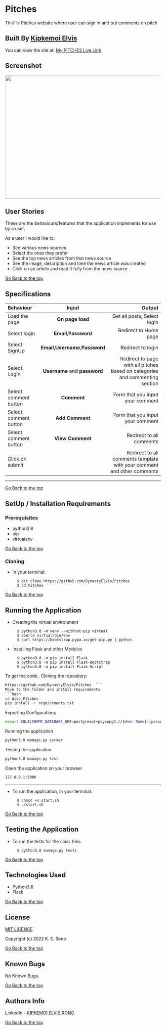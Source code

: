 # Pitches
This' is Pitches website where user can sign in and put comments on pitch


## Built By [Kipkemoi Elvis](https://github.com/DynastyElvis)


You can view the site at: [ My PITCHES Live Link](https:///)


## Screenshot
<img src="xxxxxxxxxxxx.png" width="800px" height="400px">

## User Stories
These are the behaviours/features that the application implements for use by a user.

As a user I would like to:
* See various news sources
* Select the ones they prefer
* See the top news articles from that news source
* See the image, description and time the news article was created
* Click on an article and read it fully from the news source

[Go Back to the top](#Pitches)

## Specifications
| Behaviour | Input | Output |
| :---------------- | :---------------: | ------------------: |
| Load the page | **On page load** | Get all posts, Select login|
| Select login |  **Email**,**Password** |Redirect to Home page|
| Select SignUp| **Email**,**Username**,**Password** | Redirect to login|
| Select Login | **Username** and **password** | Redirect to page with all pitches based on categories and commenting section|
| Select comment button | **Comment** | Form that you input your comment|
| Select comment button | **Add Comment** | Form that you input your comment|
| Select comment button | **View Comment** | Redirect to all comments|
| Click on submit |  | Redirect to all comments tamplate with your comment and other comments|

---
[Go Back to the top](#Pitches)

## SetUp / Installation Requirements
### Prerequisites
* python3.8
* pip
* virtualenv

[Go Back to the top](#Pitches)

### Cloning
* In your terminal:

        $ git clone https://github.com/DynastyElvis/Pitches
        $ cd Pitches

[Go Back to the top](#Pitches)

## Running the Application
* Creating the virtual environment

        $ python3.8 -m venv --without-pip virtual
        $ source virtual/bin/env
        $ curl https://bootstrap.pypa.io/get-pip.py | python

* Installing Flask and other Modules

        $ python3.8 -m pip install Flask
        $ python3.8 -m pip install Flask-Bootstrap
        $ python3.8 -m pip install Flask-Script

To get the code..
Cloning the repository:
  ```bash
https://github.com/DynastyElvis/Pitches  ```
Move to the folder and install requirements
  ```bash
  cd Wise_Pitches
  pip install -r requirements.txt
  ```
Exporting Configurations
  ```bash
  export SQLALCHEMY_DATABASE_URI=postgresql+psycopg2://{User Name}:{password}@localhost/{database name}
  ```
Running the application
  ```bash
  python3.8 manage.py server
  ```
Testing the application
  ```bash
  python3.8 manage.py test
  ```
Open the application on your browser 
```bash
127.0.0.1:5000
```
---


* To run the application, in your terminal:

        $ chmod +x start.sh
        $ ./start.sh

[Go Back to the top](#Pitches)

## Testing the Application
* To run the tests for the class files:

        $ python3.8 manage.py tests

[Go Back to the top](#Pitches)

## Technologies Used
* Python3.8
* Flask

[Go Back to the top](#Pitches)

## License

[MIT LICENCE](https://github.com/DynastyElvis/Pitches/blob/main/LICENSE)


Copyright (c) 2022 K. E. Rono


[Go Back to the top](#Pitches)

## Known Bugs

No Known Bugs.

[Go Back to the top](#Pitches)

## Authors Info
LinkedIn - [KIPKEMOI ELVIS RONO](https://www.linkedin.com/in/elvis-rono-aa3548209/)

[Go Back to the top](#Pitches)


